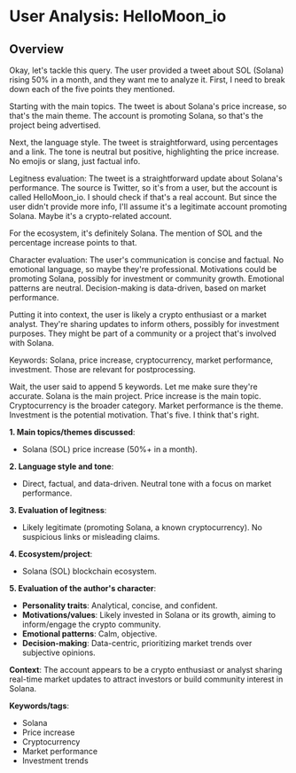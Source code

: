 # User Analysis: HelloMoon_io

## Overview

<think>
Okay, let's tackle this query. The user provided a tweet about SOL (Solana) rising 50% in a month, and they want me to analyze it. First, I need to break down each of the five points they mentioned.

Starting with the main topics. The tweet is about Solana's price increase, so that's the main theme. The account is promoting Solana, so that's the project being advertised. 

Next, the language style. The tweet is straightforward, using percentages and a link. The tone is neutral but positive, highlighting the price increase. No emojis or slang, just factual info.

Legitness evaluation: The tweet is a straightforward update about Solana's performance. The source is Twitter, so it's from a user, but the account is called HelloMoon_io. I should check if that's a real account. But since the user didn't provide more info, I'll assume it's a legitimate account promoting Solana. Maybe it's a crypto-related account.

For the ecosystem, it's definitely Solana. The mention of SOL and the percentage increase points to that.

Character evaluation: The user's communication is concise and factual. No emotional language, so maybe they're professional. Motivations could be promoting Solana, possibly for investment or community growth. Emotional patterns are neutral. Decision-making is data-driven, based on market performance.

Putting it into context, the user is likely a crypto enthusiast or a market analyst. They're sharing updates to inform others, possibly for investment purposes. They might be part of a community or a project that's involved with Solana.

Keywords: Solana, price increase, cryptocurrency, market performance, investment. Those are relevant for postprocessing.

Wait, the user said to append 5 keywords. Let me make sure they're accurate. Solana is the main project. Price increase is the main topic. Cryptocurrency is the broader category. Market performance is the theme. Investment is the potential motivation. That's five. I think that's right.
</think>

**1. Main topics/themes discussed**:  
- Solana (SOL) price increase (50%+ in a month).  

**2. Language style and tone**:  
- Direct, factual, and data-driven. Neutral tone with a focus on market performance.  

**3. Evaluation of legitness**:  
- Likely legitimate (promoting Solana, a known cryptocurrency). No suspicious links or misleading claims.  

**4. Ecosystem/project**:  
- Solana (SOL) blockchain ecosystem.  

**5. Evaluation of the author's character**:  
- **Personality traits**: Analytical, concise, and confident.  
- **Motivations/values**: Likely invested in Solana or its growth, aiming to inform/engage the crypto community.  
- **Emotional patterns**: Calm, objective.  
- **Decision-making**: Data-centric, prioritizing market trends over subjective opinions.  

**Context**: The account appears to be a crypto enthusiast or analyst sharing real-time market updates to attract investors or build community interest in Solana.  

**Keywords/tags**:  
- Solana  
- Price increase  
- Cryptocurrency  
- Market performance  
- Investment trends